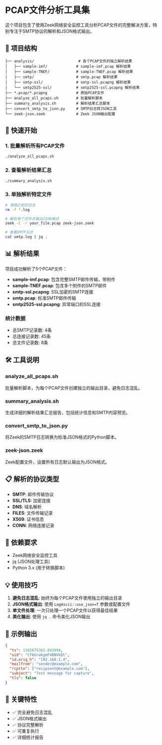 # PCAP文件分析工具集

这个项目包含了使用Zeek网络安全监控工具分析PCAP文件的完整解决方案，特别专注于SMTP协议的解析和JSON格式输出。

## 📁 项目结构

```
├── analysis/                    # 各个PCAP文件的独立解析结果
│   ├── sample-imf/             # sample-imf.pcap 解析结果
│   ├── sample-TNEF/            # sample-TNEF.pcap 解析结果  
│   ├── smtp/                   # smtp.pcap 解析结果
│   ├── smtp-ssl/               # smtp-ssl.pcapng 解析结果
│   └── smtp2525-ssl/           # smtp2525-ssl.pcapng 解析结果
├── *.pcap/*.pcapng             # 原始PCAP文件
├── analyze_all_pcaps.sh        # 批量解析脚本
├── summary_analysis.sh         # 解析结果汇总脚本
├── convert_smtp_to_json.py     # SMTP日志转JSON工具
└── zeek-json.zeek              # Zeek JSON输出配置
```

## 🚀 快速开始

### 1. 批量解析所有PCAP文件

```bash
./analyze_all_pcaps.sh
```

### 2. 查看解析结果汇总

```bash
./summary_analysis.sh
```

### 3. 单独解析特定文件

```bash
# 清理之前的日志
rm -f *.log

# 解析单个文件并输出JSON格式
zeek -C -r your_file.pcap zeek-json.zeek

# 查看SMTP日志
cat smtp.log | jq .
```

## 📊 解析结果

项目成功解析了5个PCAP文件：

- **sample-imf.pcap**: 包含完整SMTP邮件传输，带附件
- **sample-TNEF.pcap**: 包含多个附件的SMTP邮件
- **smtp-ssl.pcapng**: SSL加密的SMTP连接
- **smtp.pcap**: 标准SMTP邮件传输
- **smtp2525-ssl.pcapng**: 异常端口的SSL连接

### 统计数据
- 总SMTP记录数: 4条
- 总连接记录数: 45条  
- 总文件记录数: 8条

## 🛠️ 工具说明

### analyze_all_pcaps.sh
批量解析脚本，为每个PCAP文件创建独立的输出目录，避免日志混乱。

### summary_analysis.sh  
生成详细的解析结果汇总报告，包括统计信息和SMTP内容预览。

### convert_smtp_to_json.py
将Zeek的SMTP日志转换为标准JSON格式的Python脚本。

### zeek-json.zeek
Zeek配置文件，设置所有日志默认输出为JSON格式。

## 📋 解析的协议类型

- **SMTP**: 邮件传输协议
- **SSL/TLS**: 加密连接
- **DNS**: 域名解析
- **FILES**: 文件传输记录
- **X509**: 证书信息
- **CONN**: 网络连接记录

## 🔧 依赖要求

- Zeek网络安全监控工具
- jq (JSON处理工具)
- Python 3.x (用于转换脚本)

## 💡 使用技巧

1. **避免日志混乱**: 始终为每个PCAP文件使用独立的输出目录
2. **JSON格式输出**: 使用 `LogAscii::use_json=T` 参数或配置文件
3. **单文件处理**: 一次只处理一个PCAP文件以获得最佳结果
4. **美化输出**: 使用 `jq .` 命令美化JSON输出

## 📝 示例输出

```json
{
  "ts": 1182675363.843094,
  "uid": "CfkGrakgmF4BNVkQl",
  "id.orig_h": "192.168.1.4",
  "mailfrom": "sender@example.com",
  "rcptto": ["recipient@example.com"],
  "subject": "Test message for capture",
  "tls": false
}
```

## 🎯 关键特性

- ✅ 完全避免日志混乱
- ✅ JSON格式输出  
- ✅ 协议完整解析
- ✅ 可重复执行
- ✅ 详细统计报告